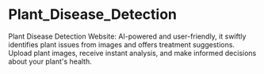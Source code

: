 # Plant_Disease_Detection
Plant Disease Detection Website: AI-powered and user-friendly, it swiftly identifies plant issues from images and offers treatment suggestions. Upload plant images, receive instant analysis, and make informed decisions about your plant's health.
